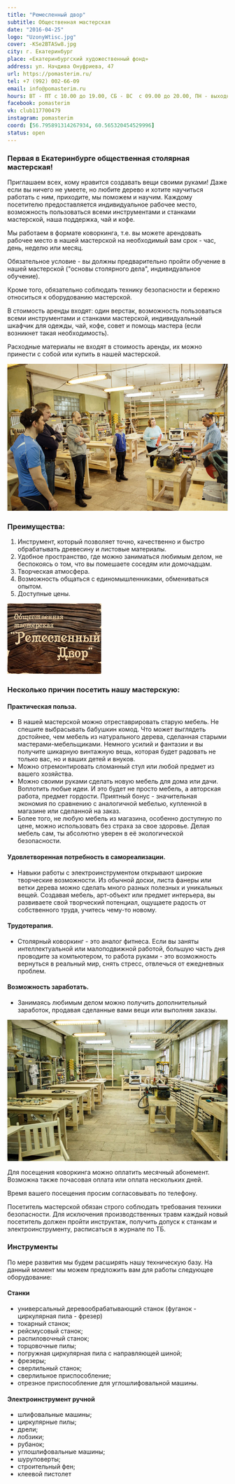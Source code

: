 ```yaml
---
title: "Ремесленный двор"
subtitle: Общественная мастерская
date: "2016-04-25"
logo: "UzonyWtisc.jpg"
cover: -KSe2BTASw8.jpg
city: г. Екатеринбург
place: «Екатеринбургский художественный фонд»
address: ул. Начдива Онуфриева, 47
url: https://pomasterim.ru/
tel: +7 (992) 002-66-09
email: info@pomasterim.ru
hours: ВТ - ПТ с 10.00 до 19.00, СБ - ВС  с 09.00 до 20.00, ПН - выходной
facebook: pomasterim
vk: club117700479
instagram: pomasterim
coord: [56.795891314267934, 60.565320454529996]
status: open
---
```


### Первая в Екатеринбурге общественная столярная мастерская!

Приглашаем всех, кому нравится создавать вещи своими руками! Даже если вы ничего не умеете, но любите дерево и хотите научиться работать с ним, приходите, мы поможем и научим. Каждому посетителю предоставляется индивидуальное рабочее место, возможность пользоваться всеми инструментами и станками мастерской, наша поддержка, чай и кофе.

Мы работаем в формате коворкинга, т.е. вы можете арендовать рабочее место в нашей мастерской на необходимый вам срок - час, день, неделю или месяц.

Обязательное условие - вы должны предварительно пройти обучение в нашей мастерской ("основы столярного дела", индивидуальное обучение).

Кроме того, обязательно соблюдать технику безопасности и бережно относиться к оборудованию мастерской.

В стоимость аренды входят: один верстак, возможность пользоваться всеми инструментами и станками мастерской, индивидуальный шкафчик для одежды, чай, кофе, совет и помощь мастера (если возникнет такая необходимость).

Расходные материалы не входят в стоимость аренды, их можно принести с собой или купить в нашей мастерской.

![](./2bba90fb56b565c9b78098108c0e493ac8a156ab.png)

### Преимущества:

1. Инструмент, который позволяет точно, качественно и быстро обрабатывать древесину и листовые материалы.
2. Удобное пространство, где можно заниматься любимым делом, не беспокоясь о том, что вы помешаете соседям или домочадцам.
3. Творческая атмосфера.
4. Возможность общаться с единомышленниками, обмениваться опытом.
5. Доступные цены.

![](./48956481.ptgfij0rde.W215.jpg)

### Несколько причин посетить нашу мастерскую:

#### Практическая польза.

- В нашей мастерской можно отреставрировать старую мебель. Не спешите выбрасывать бабушкин комод. Что может выглядеть достойнее, чем мебель из натурального дерева, сделанная старыми мастерами-мебельщиками. Немного усилий и фантазии и вы получите шикарную винтажную вещь, которая будет радовать не только вас, но и ваших детей и внуков.
- Можно отремонтировать сломанный стул или любой предмет из вашего хозяйства.
- Можно своими руками сделать новую мебель для дома или дачи. Воплотить любые идеи. И это будет не просто мебель, а авторская работа, предмет гордости. Приятный бонус - значительная экономия по сравнению с аналогичной мебелью, купленной в магазине или сделанной на заказ.
- Более того, не любую мебель из магазина, особенно доступную по цене, можно использовать без страха за свое здоровье. Делая мебель сам, ты абсолютно уверен в её экологической безопасности.

#### Удовлетворенная потребность в самореализации.

- Навыки работы с электроинструментом открывают широкие творческие возможности. Из обычной доски, листа фанеры или ветки дерева можно сделать много разных полезных и уникальных вещей. Создавая мебель, арт-объект или предмет интерьера, вы развиваете свой творческий потенциал, ощущаете радость от собственного труда, учитесь чему-то новому.

#### Трудотерапия.

- Столярный коворкинг - это аналог фитнеса. Если вы заняты интеллектуальной или малоподвижной работой, большую часть дня проводите за компьютером, то работа руками - это возможность вернуться в реальный мир, снять стресс, отвлечься от ежедневных проблем.

#### Возможность заработать.

- Занимаясь любимым делом можно получить дополнительный заработок, продавая сделанные вами вещи или выполняя заказы.

![](./700743cf6c781a1509bb1af35036602336c738ca.png)

Для посещения коворкинга можно оплатить месячный абонемент. Возможна также почасовая оплата или оплата нескольких дней.

Время вашего посещения просим согласовывать по телефону.

Посетитель мастерской обязан строго соблюдать требования техники безопасности. Для исключения производственных травм каждый новый посетитель должен пройти инструктаж, получить допуск к станкам и электроинструменту, расписаться в журнале по ТБ.

### Инструменты

По мере развития мы будем расширять нашу техническую базу. На данный момент мы можем предложить вам для работы следующее оборудование:

#### Станки

- универсальный деревообрабатывающий станок (фуганок - циркулярная пила - фрезер)
- токарный станок;
- рейсмусовый станок;
- распиловочный станок;
- торцовочные пилы;
- погружная циркулярная пила с направляющей шиной;
- фрезеры;
- сверлильный станок;
- сверлильное приспособление;
- отрезное приспособление для углошлифовальной машины.

#### Электроинструмент ручной

- шлифовальные машины;
- циркулярные пилы;
- дрели;
- лобзики;
- рубанок;
- углошлифовальные машины;
- шуруповерты;
- строительный фен;
- клеевой пистолет
